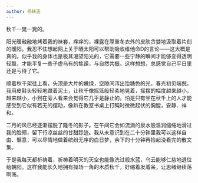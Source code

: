 ```yaml
---
author: 杨轶涵
---
```


秋千一晃一晃的。

阳光暖融融地烤着我的袜套，痒痒的，裸露在厚重冬衣外的皮肤贪婪地汲取着片刻的暖阳。我忍不住想起网上关于晒太阳可以帮助吸收维他命D的言论——这大概是真的。似乎我的身体也是极其渴望阳光的，它需要一些宁静的瞬间才能够变得透明轻飘，才能平复一些子虚乌有的焦躁，与自然共振。这样想想，总感觉自己平日里还是亏待了它。

顺着秋千架往上看，头顶是大片的嫩绿，空隙间泻出饴糖色的光，春光初见端倪。我用皮鞋头轻轻地蹬着泥土，让秋千像摇篮般轻柔地晃着，摇摆的幅度越来越小，越来越小，小到在旁人看来会觉得它几乎是静止的。怕是只有坐在秋千上的人才能感受到它似有若无的摆动，像趴在教室书桌上打盹时微微起伏的胸膛，安静、祥和。

二月的风已经逐渐摆脱了隆冬的影子。在午间它会如流淌的泉水般温润缱绻地滑过我的脸颊，留下行凉丝丝的甘甜踪迹。我从未意识到在二十分钟里我可以这样自由、惬意，可以尽情地做着缤纷无序的白日梦，余下的十分钟再捡起没看完的散文集。

于是我每天都祈祷着，祈祷着明天的天空也能像洗过般水蓝，乌云能够仁慈地退位给朝阳。这样我能长久地拥有操场一角的木质秋千，好缩着发着呆，让思绪继续荡啊荡。

